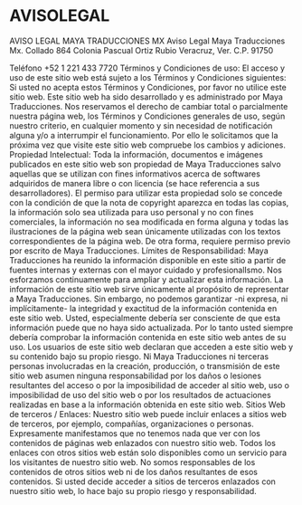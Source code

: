 # AVISOLEGAL

AVISO LEGAL MAYA TRADUCCIONES MX
Aviso Legal
Maya Traducciones Mx.
Collado 864
Colonia Pascual Ortiz Rubio
Veracruz, Ver.
C.P. 91750

Teléfono
+52 1 221 433 7720
Términos y Condiciones de uso:
El acceso y uso de este sitio web está sujeto a los Términos y Condiciones siguientes:
Si usted no acepta estos Términos y Condiciones, por favor no utilice este sitio web. 
Este sitio web ha sido desarrollado y es administrado por Maya Traducciones. 
Nos reservamos el derecho de cambiar total o parcialmente nuestra página web, los Términos y Condiciones generales de uso, según nuestro criterio, en cualquier momento y sin necesidad de notificación alguna y/o a interrumpir el funcionamiento. 
Por ello le solicitamos que la próxima vez que visite este sitio web compruebe los cambios y adiciones.
Propiedad Intelectual:
Toda la información, documentos e imágenes publicados en este sitio web son propiedad de Maya Traducciones salvo aquellas que se utilizan con fines informativos acerca de softwares adquiridos de manera libre o con licencia (se hace referencia a sus desarrolladores). 
El permiso para utilizar esta propiedad solo se concede con la condición de que la nota de copyright aparezca en todas las copias, la información solo sea utilizada para uso personal y no con fines comerciales, la información no sea modificada en forma alguna y todas las ilustraciones de la página web sean únicamente utilizadas con los textos correspondientes de la página web. 
De otra forma, requiere permiso previo por escrito de Maya Traducciones.
Límites de Responsabilidad:
Maya Traducciones ha reunido la información disponible en este sitio a partir de fuentes internas y externas con el mayor cuidado y profesionalIsmo. 
Nos esforzamos continuamente para ampliar y actualizar esta información. La información de este sitio web sirve únicamente al propósito de representar a Maya Traducciones. 
Sin embargo, no podemos garantizar -ni expresa, ni implícitamente- la integridad y exactitud de la información contenida en este sitio web. Usted, especialmente debería ser consciente de que esta información puede que no haya sido actualizada. Por lo tanto usted siempre debería comprobar la información contenida en este sitio web antes de su uso. Los usuarios de este sitio web declaran que acceden a este sitio web y su contenido bajo su propio riesgo. Ni Maya Traducciones ni terceras personas involucradas en la creación, producción, o transmisión de este sitio web asumen ninguna responsabilidad por los daños o lesiones resultantes del acceso o por la imposibilidad de acceder al sitio web, uso o imposibilidad de uso del sitio web o por los resultados de actuaciones realizadas en base a la información obtenida en este sitio web.
Sitios Web de terceros / Enlaces:
Nuestro sitio web puede incluir enlaces a sitios web de terceros, por ejemplo, compañías, organizaciones o personas. 
Expresamente manifestamos que no tenemos nada que ver con los contenidos de páginas web enlazados con nuestro sitio web. 
Todos los enlaces con otros sitios web están solo disponibles como un servicio para los visitantes de nuestro sitio web. 
No somos responsables de los contenidos de otros sitios web ni de los daños resultantes de esos contenidos. 
Si usted decide acceder a sitios de terceros enlazados con nuestro sitio web, lo hace bajo su propio riesgo y responsabilidad.

